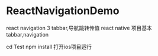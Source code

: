# ReactNavigationDemo
react navigation 3 tabbar,导航跳转传值
react native 项目基本tabbar,navigation

cd Test
npm install
打开ios项目运行
